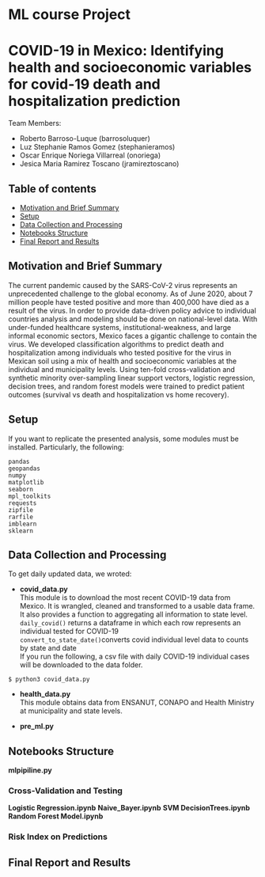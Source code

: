 # ML course Project
# COVID-19 in Mexico: Identifying health and socioeconomic variables for covid-19 death and hospitalization prediction

Team Members:  
* Roberto Barroso-Luque (barrosoluquer)  
* Luz Stephanie Ramos Gomez (stephanieramos)  
* Oscar Enrique Noriega Villarreal (onoriega)  
* Jesica Maria Ramirez Toscano (jramireztoscano)  

## Table of contents
* [Motivation and Brief Summary](#motivation-and-brief-summary)
* [Setup](#setup)
* [Data Collection and Processing](#data-collection-and-processing)
* [Notebooks Structure](#notebooks-structure)
* [Final Report and Results](#final-report-and-results)


## Motivation and Brief Summary
The current pandemic caused by the SARS-CoV-2 virus represents an unprecedented challenge to the global economy. As of June 2020, about 7 million people have tested positive and more than 400,000 have died as a result of the virus.  In order to provide data-driven policy advice to individual countries analysis and modeling should be done on national-level data.  With under-funded healthcare systems, institutional-weakness, and large informal economic sectors, Mexico faces a gigantic challenge to contain the virus. We developed classification algorithms to predict death and hospitalization among individuals who tested positive for the virus in Mexican soil using a mix of health and socioeconomic variables at the individual and municipality levels. Using ten-fold cross-validation and synthetic minority over-sampling linear support vectors, logistic regression, decision trees, and random forest models were trained to predict patient outcomes (survival vs death and hospitalization vs home recovery).

## Setup
If you want to replicate the presented analysis, some modules must be installed. Particularly, the following:
```
pandas
geopandas
numpy
matplotlib
seaborn
mpl_toolkits
requests
zipfile
rarfile
imblearn
sklearn
```

## Data Collection and Processing
To get daily updated data, we wroted:  
* **covid_data.py**  
This module is to download the most recent COVID-19 data from Mexico. It is wrangled, cleaned and transformed to a usable data frame. It also provides a function to aggregating all information to state level.  
    ```daily_covid()``` returns a dataframe in which each row represents an individual tested for COVID-19  
    ```convert_to_state_date()```converts covid individual level data to counts by state and date  
If you run the following, a csv file with daily COVID-19 individual cases will be downloaded to the data folder.
```
$ python3 covid_data.py
```
* **health_data.py**  
This module obtains data from ENSANUT, CONAPO and Health Ministry at municipality and state levels.  



* **pre_ml.py**  


## Notebooks Structure
**mlpipiline.py**

### Cross-Validation and Testing
**Logistic Regression.ipynb**
**Naive_Bayer.ipynb**
**SVM DecisionTrees.ipynb**
**Random Forest Model.ipynb**

### Risk Index on Predictions

## Final Report and Results

